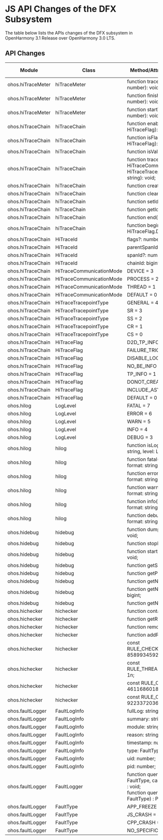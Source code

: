 # JS API Changes of the DFX Subsystem

The table below lists the APIs changes of the DFX subsystem in OpenHarmony 3.1 Release over OpenHarmony 3.0 LTS.

## API Changes

| Module| Class| Method/Attribute/Enumeration/Constant| Change Type|
|---|---|---|---|
| ohos.hiTraceMeter | hiTraceMeter | function traceByValue(name: string, count: number): void; | Added|
| ohos.hiTraceMeter | hiTraceMeter | function finishTrace(name: string, taskId: number): void; | Added|
| ohos.hiTraceMeter | hiTraceMeter | function startTrace(name: string, taskId: number): void; | Added|
| ohos.hiTraceChain | hiTraceChain | function enableFlag(id: HiTraceId, flag: HiTraceFlag): void; | Added|
| ohos.hiTraceChain | hiTraceChain | function isFlagEnabled(id: HiTraceId, flag: HiTraceFlag): boolean; | Added|
| ohos.hiTraceChain | hiTraceChain | function isValid(id: HiTraceId): boolean; | Added|
| ohos.hiTraceChain | hiTraceChain | function tracepoint(mode: HiTraceCommunicationMode, type: HiTraceTracepointType, id: HiTraceId, msg?: string): void; | Added|
| ohos.hiTraceChain | hiTraceChain | function createSpan(): HiTraceId; | Added|
| ohos.hiTraceChain | hiTraceChain | function clearId(): void; | Added|
| ohos.hiTraceChain | hiTraceChain | function setId(id: HiTraceId): void; | Added|
| ohos.hiTraceChain | hiTraceChain | function getId(): HiTraceId; | Added|
| ohos.hiTraceChain | hiTraceChain | function end(id: HiTraceId): void; | Added|
| ohos.hiTraceChain | hiTraceChain | function begin(name: string, flags: number = HiTraceFlag.DEFAULT): HiTraceId; | Added|
| ohos.hiTraceChain | HiTraceId | flags?: number; | Added|
| ohos.hiTraceChain | HiTraceId | parentSpanId?: number; | Added|
| ohos.hiTraceChain | HiTraceId | spanId?: number; | Added|
| ohos.hiTraceChain | HiTraceId | chainId: bigint; | Added|
| ohos.hiTraceChain | HiTraceCommunicationMode | DEVICE  = 3 | Added|
| ohos.hiTraceChain | HiTraceCommunicationMode | PROCESS = 2 | Added|
| ohos.hiTraceChain | HiTraceCommunicationMode | THREAD  = 1 | Added|
| ohos.hiTraceChain | HiTraceCommunicationMode | DEFAULT = 0 | Added|
| ohos.hiTraceChain | HiTraceTracepointType | GENERAL = 4 | Added|
| ohos.hiTraceChain | HiTraceTracepointType | SR = 3 | Added|
| ohos.hiTraceChain | HiTraceTracepointType | SS = 2 | Added|
| ohos.hiTraceChain | HiTraceTracepointType | CR = 1 | Added|
| ohos.hiTraceChain | HiTraceTracepointType | CS = 0 | Added|
| ohos.hiTraceChain | HiTraceFlag | D2D_TP_INFO       = 1 << 6 | Added|
| ohos.hiTraceChain | HiTraceFlag | FAILURE_TRIGGER   = 1 << 5 | Added|
| ohos.hiTraceChain | HiTraceFlag | DISABLE_LOG  = 1 << 4 | Added|
| ohos.hiTraceChain | HiTraceFlag | NO_BE_INFO        = 1 << 3 | Added|
| ohos.hiTraceChain | HiTraceFlag | TP_INFO           = 1 << 2 | Added|
| ohos.hiTraceChain | HiTraceFlag | DONOT_CREATE_SPAN = 1 << 1 | Added|
| ohos.hiTraceChain | HiTraceFlag | INCLUDE_ASYNC     = 1 | Added|
| ohos.hiTraceChain | HiTraceFlag | DEFAULT           = 0 | Added|
| ohos.hilog | LogLevel | FATAL = 7 | Added|
| ohos.hilog | LogLevel | ERROR = 6 | Added|
| ohos.hilog | LogLevel | WARN = 5 | Added|
| ohos.hilog | LogLevel | INFO = 4 | Added|
| ohos.hilog | LogLevel | DEBUG = 3 | Added|
| ohos.hilog | hilog | function isLoggable(domain: number, tag: string, level: LogLevel) : boolean; | Added|
| ohos.hilog | hilog | function fatal(domain: number, tag: string, format: string, ...args: any[]) : void; | Added|
| ohos.hilog | hilog | function error(domain: number, tag: string, format: string, ...args: any[]) : void; | Added|
| ohos.hilog | hilog | function warn(domain: number, tag: string, format: string, ...args: any[]) : void; | Added|
| ohos.hilog | hilog | function info(domain: number, tag: string, format: string, ...args: any[]) : void; | Added|
| ohos.hilog | hilog | function debug(domain: number, tag: string, format: string, ...args: any[]) : void; | Added|
| ohos.hidebug | hidebug | function dumpHeapData(filename : string) : void; | Added|
| ohos.hidebug | hidebug | function stopProfiling() : void; | Added|
| ohos.hidebug | hidebug | function startProfiling(filename : string) : void; | Added|
| ohos.hidebug | hidebug | function getSharedDirty() : bigint; | Added|
| ohos.hidebug | hidebug | function getPss() : bigint; | Added|
| ohos.hidebug | hidebug | function getNativeHeapFreeSize() : bigint; | Added|
| ohos.hidebug | hidebug | function getNativeHeapAllocatedSize() : bigint; | Added|
| ohos.hidebug | hidebug | function getNativeHeapSize() : bigint; | Added|
| ohos.hichecker | hichecker | function contains(rule: bigint) : boolean; | Added|
| ohos.hichecker | hichecker | function getRule() : bigint; | Added|
| ohos.hichecker | hichecker | function removeRule(rule: bigint) : void; | Added|
| ohos.hichecker | hichecker | function addRule(rule: bigint) : void; | Added|
| ohos.hichecker | hichecker | const RULE_CHECK_ABILITY_CONNECTION_LEAK: 8589934592n; | Added|
| ohos.hichecker | hichecker | const RULE_THREAD_CHECK_SLOW_PROCESS: 1n; | Added|
| ohos.hichecker | hichecker | const RULE_CAUTION_TRIGGER_CRASH: 4611686018427387904n; | Added|
| ohos.hichecker | hichecker | const RULE_CAUTION_PRINT_LOG: 9223372036854775808n; | Added|
| ohos.faultLogger | FaultLogInfo | fullLog: string; | Added|
| ohos.faultLogger | FaultLogInfo | summary: string; | Added|
| ohos.faultLogger | FaultLogInfo | module: string; | Added|
| ohos.faultLogger | FaultLogInfo | reason: string; | Added|
| ohos.faultLogger | FaultLogInfo | timestamp: number; | Added|
| ohos.faultLogger | FaultLogInfo | type: FaultType; | Added|
| ohos.faultLogger | FaultLogInfo | uid: number; | Added|
| ohos.faultLogger | FaultLogInfo | pid: number; | Added|
| ohos.faultLogger | FaultLogger | function querySelfFaultLog(faultType: FaultType, callback: AsyncCallback<Array<FaultLogInfo>>) : void;<br>function querySelfFaultLog(faultType: FaultType) : Promise<Array<FaultLogInfo>>; | Added|
| ohos.faultLogger | FaultType | APP_FREEZE = 4 | Added|
| ohos.faultLogger | FaultType | JS_CRASH = 3 | Added|
| ohos.faultLogger | FaultType | CPP_CRASH = 2 | Added|
| ohos.faultLogger | FaultType | NO_SPECIFIC = 0 | Added|
